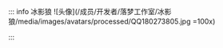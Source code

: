 ::: info 冰影狼
![头像](/成员/开发者/落梦工作室/冰影狼/media/images/avatars/processed/QQ180273805.jpg =100x)
<!-- ::: details 介绍
::: tabs
== tab 1
1
== tab 2
2 -->
:::